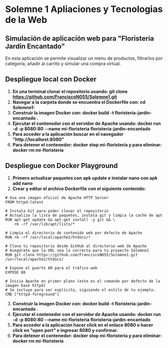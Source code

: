 # Solemne 1 Apliaciones y Tecnologias de la Web

## Simulación de aplicación web para "Floristeria Jardin Encantado"
En esta aplicación se permite visualizar un menu de productos, filtrarlos por categoria, añadir al carrito y simular una compra virtual.

## Despliegue local con Docker
1. **En una terminal clonar el repositorio usando: git clone https://github.com/FranciscoN055/Solemne1.git**
2. **Navegar a la carpeta donde se encuentra el Dockerfile con: cd Solemne1:**
3. **Construir la imagen Docker con: docker build -t floristeria-jardin-encantado .**
4. **Ejecutar el contenedor con el servidor de Apache usando: docker run -d -p 8080:80 --name mi-floristeria floristeria-jardin-encantado**
5.  **Para acceder a la aplicación buscar en el navegador "http://localhost:8080"**
6.  **Para detener el contenedor: docker stop mi-floristeria y para eliminar: docker rm mi-floristeria**

## Despliegue con Docker Playground
1. **Primero actualizar paquetes con apk update e instalar nano con apk add nano**
2. **Crear y editar el archivo Dockerfile con el siguiente contenido:**

```
# Usa una imagen oficial de Apache HTTP Server
FROM httpd:latest

# Instala Git para poder clonar el repositorio
# Actualiza la lista de paquetes, instala git y limpia la caché de apt
RUN apt-get update && apt-get install -y git && \
    rm -rf /var/lib/apt/lists/*

# Limpia el directorio de contenido web por defecto de Apache
RUN rm -rf /usr/local/apache2/htdocs/*

# Clona tu repositorio desde GitHub al directorio web de Apache
# Asegúrate que la URL sea la correcta para tu proyecto Solemne1
RUN git clone https://github.com/FranciscoN055/Solemne1.git /usr/local/apache2/htdocs/

# Expone el puerto 80 para el tráfico web
EXPOSE 80

# Inicia Apache en primer plano (este es el comando por defecto de la imagen base httpd)
# Se incluye para ser explícito, siguiendo el estilo de tu ejemplo.
CMD ["httpd-foreground"]
```

3. **Construir la imagen Docker con: docker build -t floristeria-jardin-encantado .**
4. **Ejecutar el contenedor con el servidor de Apache usando: docker run -d -p 8080:80 --name mi-floristeria floristeria-jardin-encantado**
5.  **Para acceder a la aplicación hacer click en el enlace 8080 o hacer click en "open port" e ingresar 8080 y confirmar.**
6.  **Para detener el contenedor: docker stop mi-floristeria y para eliminar: docker rm mi-floristeria**

